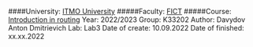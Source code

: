 ####University: [ITMO University](https://itmo.ru/ru/)
#####Faculty: [FICT](https://fict.itmo.ru)
#####Course: [Introduction in routing](https://github.com/itmo-ict-faculty/introduction-in-routing)
Year: 2022/2023
Group: K33202
Author: Davydov Anton Dmitrievich
Lab: Lab3
Date of create: 10.09.2022
Date of finished: xx.xx.2022